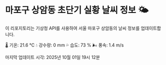 
# 마포구 상암동 초단기 실황 날씨 정보 🌤️

이 리포지토리는 기상청 API를 사용하여 서울 마포구 상암동의 날씨 정보를 업데이트합니다. 

🌡️ 기온: 21.6 ℃
💧 강수량: 0 mm
💦 습도: 73 %
🌬️ 풍속: 1.4 m/s

마지막 업데이트 시각: 2025년 10월 01일 19시 12분    

